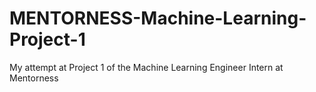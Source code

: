 # MENTORNESS-Machine-Learning-Project-1
My attempt at Project 1 of the Machine Learning Engineer Intern at Mentorness
